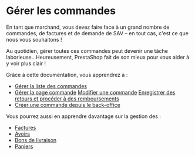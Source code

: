 # Gérer les commandes

En tant que marchand, vous devez faire face à un grand nombre de commandes, de factures et de demande de SAV – en tout cas, c'est ce que nous vous souhaitons ! 

Au quotidien, gérer toutes ces commandes peut devenir une tâche laborieuse...Heureusement, PrestaShop fait de son mieux pour vous aider à y voir plus clair ! 

Grâce à cette documentation, vous apprendrez à :

* [Gérer la liste des commandes](gestion-liste-commandes.md)
* [Gérer la page commande](gerer-page-commande/)   [Modifier une commande](gerer-page-commande/modifier-commande.md) [  Enregistrer des retours et procéder à des remboursements](gerer-page-commande/retours-remboursements.md)
* [Créer une commande depuis le back-office](commande-back-office.md)

Vous pourrez aussi en apprendre davantage sur la gestion des :

* [Factures](factures.md)
* [Avoirs](avoirs.md)
* [Bons de livraison](bons-de-livraison.md)
* [Paniers](paniers.md)



